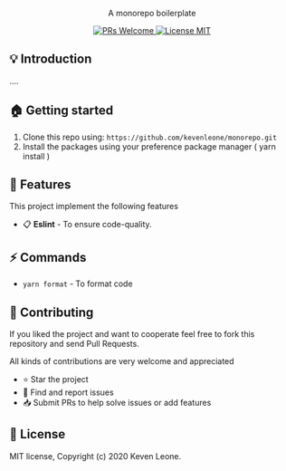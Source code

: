 <p align="center"> A monorepo boilerplate</p>

<p align="center">
  <a href="http://makeapullrequest.com">
    <img src="https://img.shields.io/badge/PRs-welcome-brightgreen.svg?style=flat-square" alt="PRs Welcome">
  </a>
  <a href="https://opensource.org/licenses/MIT">
    <img src="https://img.shields.io/badge/license-MIT-blue.svg?style=flat-square" alt="License MIT">
  </a>
</p>

## :bulb: Introduction 

....

## :house: Getting started

1. Clone this repo using: `https://github.com/kevenleone/monorepo.git`
2. Install the packages using your preference package manager ( yarn install )

## :tada: Features

This project implement the following features

- :clipboard: **Eslint** - To ensure code-quality. 

## :zap: Commands
- `yarn format` - To format code

## :handshake: **Contributing**
If you liked the project and want to cooperate feel free to fork this repository and send Pull Requests.

All kinds of contributions are very welcome and appreciated

-   ⭐️ Star the project
-   🐛 Find and report issues
-   📥 Submit PRs to help solve issues or add features


## :book: License
MIT license, Copyright (c) 2020 Keven Leone.
